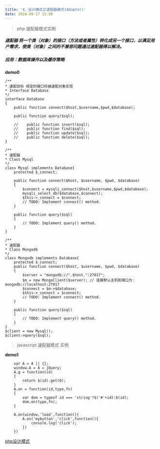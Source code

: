 ```yaml
---
title: '4、设计模式之速配器模式(Adapter)'
date: 2016-09-17 15:50
---
```


>  php 速配器模式实例

#####     速配器 将一个类（对象）的接口（方法或者属性）转化成另一个接口，以满足用户需求，使类（对象）之间的不兼容问题通过速配器得以解决。

##### 应用：数据库操作以及缓存策略

**demo0**

    /**
    * 速配目标 规定的接口将被速配对象实现
    * Interface Database
    */
    interface Database
    {
        public function connect($host,$username,$pwd,$database);

        public function query($sql);

        //    public function insert($sql);
        //    public function find($sql);
        //    public function update($sql);
        //    public function delete($sql);
    }

    /**
    * 速配器
    * Class Mysql
    */
    class Mysql implements Database{
        protected $_connect;

        public function connect($host, $username, $pwd, $database)
        {
            $connect = mysqli_connect($host,$username,$pwd,$database);
            mysqli_select_db($database,$connect);
            $this->_connect = $connect;
            // TODO: Implement connect() method.
        }

        public function query($sql)
        {
            // TODO: Implement query() method.
        }
    }

    /**
    * 速配器
    * Class Mongodb
    */
    class Mongodb implements Database{
        protected $_connect;
        public function connect($host, $username, $pwd, $database)
        {
            $server = "mongodb://".$host.":27017";
            $m = new MongoClient($server); // 连接默认主机和端口为：mongodb://localhost:27017
            $connect = $m->$database;
            $this->_connect = $connect;
            // TODO: Implement connect() method.
        }

        public function query($sql)
        {
            // TODO: Implement query() method.
        }
    }
    $client = new Mysql();
    $client->query($sql);

>  javascript 速配器模式 实例

**demo1**

        var A = A || {};
        window.A = A = jQuery;
        A.g = function(id)
        {
            return $(id).get(0);
        }
        A.on = function(id,type,fn)
        {
            var dom = typeof id === 'string'?$('#'+id):$(id);
            dom.on(type,fn);
        }

        A.on(window,'load',function(){
            A.on('mybutton','click',function(){
                console.log('click');
            })
        })

[php设计模式](http://www.phpddt.com/php/design-adapter.html)
